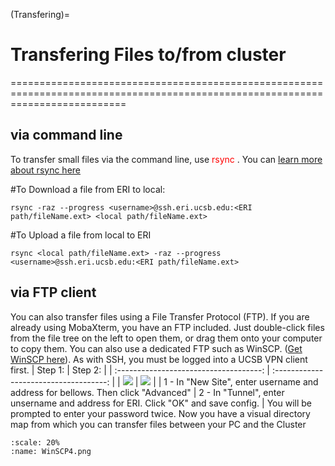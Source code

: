 (Transfering)=
# Transfering Files to/from cluster
================================================================================================================================

## via command line

To transfer small files via the command line, use <span style='color:Red'> rsync </span> . You can [learn more about rsync here](https://www.digitalocean.com/community/tutorials/how-to-use-rsync-to-sync-local-and-remote-directories)

#To Download a file from ERI to local:
```
rsync -raz --progress <username>@ssh.eri.ucsb.edu:<ERI path/fileName.ext> <local path/fileName.ext>
```
#To Upload a file from local to ERI
```
rsync <local path/fileName.ext> -raz --progress <username>@ssh.eri.ucsb.edu:<ERI path/fileName.ext>
```

## via FTP client
You can also transfer files using a File Transfer Protocol (FTP). If you are already using MobaXterm, you have an FTP included. Just double-click files from the file tree on the left to open them, or drag them onto your computer to copy them. You can also use a dedicated FTP such as WinSCP. ([Get WinSCP here](https://winscp.net/eng/index.php)).
As with SSH, you must be logged into a UCSB VPN client first.
| Step 1:                                | Step 2:                                |
| :------------------------------------: | :------------------------------------: |
|   ![](/Images/WinSCP2.png)             |  ![](/Images/WinSCP3.png)              |
| 1 - In "New Site", enter username and address for bellows. Then click "Advanced" | 2 - In "Tunnel", enter unsername and address for ERI. Click "OK" and save config. |
You will be prompted to enter your password twice.
Now you have a visual directory map from which you can transfer files between your PC and the Cluster

```{figure} /Images/WinSCP4.png
:scale: 20%
:name: WinSCP4.png
```